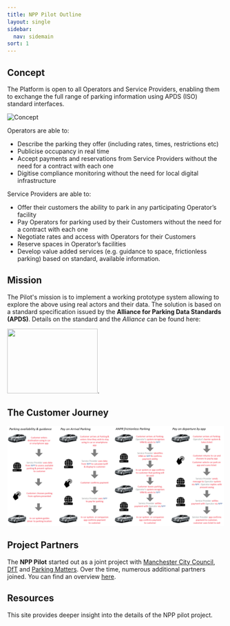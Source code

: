 ```yaml
---
title: NPP Pilot Outline
layout: single
sidebar:
  nav: sidemain
sort: 1
---
```


## Concept
The Platform is open to all Operators and Service Providers, enabling them to exchange the full range of parking information using APDS (ISO) standard interfaces. 

![Concept](assets/images/intro/concept.png)

Operators are able to:
* Describe the parking they offer (including rates, times, restrictions etc) 
* Publicise occupancy in real time
* Accept payments and reservations from Service Providers without the need for a contract with each one
* Digitise compliance monitoring without the need for local digital infrastructure

Service Providers are able to:
* Offer their customers the ability to park in any participating Operator’s facility
* Pay Operators for parking used by their Customers without the need for a contract with each one
* Negotiate rates and access with Operators for their Customers
* Reserve spaces in Operator’s facilities
* Develop value added services (e.g. guidance to space, frictionless parking) based on standard, available information.

## Mission
The Pilot's mission is to implement a working prototype system allowing to explore the above using real actors and their data. The solution is based on a standard specification issued by the **Alliance for Parking Data Standards (APDS)**. Details on the standard and the _Alliance_ can be found here: 

[<img src="https://docs.npp.org.uk/assets/images/intro/apdslogo.png" width="210px" height="150px">](https://www.allianceforparkingdatastandards.org).

## The Customer Journey
![Customer Journey](assets/images/intro/Customer_journey.png)

## Project Partners
The **NPP Pilot** started out as a joint project with [Manchester City Council](https://www.manchester.gov.uk), [DfT](https://www.gov.uk/government/organisations/department-for-transport) and [Parking Matters](https://parkingmatters.com). Over the time, numerous additional partners joined. You can find an overview [here](https://docs.npp.org.uk/phases.html#current-status).

## Resources
This site provides deeper insight into the details of the NPP pilot project.
